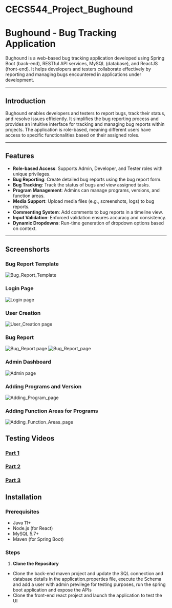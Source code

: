 # CECS544_Project_Bughound

# Bughound - Bug Tracking Application

Bughound is a web-based bug tracking application developed using Spring Boot (back-end), RESTful API services, MySQL (database), and ReactJS (front-end). It helps developers and testers collaborate effectively by reporting and managing bugs encountered in applications under development.

---

## Introduction
Bughound enables developers and testers to report bugs, track their status, and resolve issues efficiently. It simplifies the bug reporting process and provides an intuitive interface for tracking and managing bug reports within projects. The application is role-based, meaning different users have access to specific functionalities based on their assigned roles.

---

## Features
- **Role-based Access**: Supports Admin, Developer, and Tester roles with unique privileges.
- **Bug Reporting**: Create detailed bug reports using the bug report form.
- **Bug Tracking**: Track the status of bugs and view assigned tasks.
- **Program Management**: Admins can manage programs, versions, and function areas.
- **Media Support**: Upload media files (e.g., screenshots, logs) to bug reports.
- **Commenting System**: Add comments to bug reports in a timeline view.
- **Input Validation**: Enforced validation ensures accuracy and consistency.
- **Dynamic Dropdowns**: Run-time generation of dropdown options based on context.

---

## Screenshorts

### Bug Report Template
![Bug_Report_Template](https://github.com/itsaravindanand/CECS544_Project_Bughound/blob/main/BugHound_Application/Screenshots/Bug_Report_Template.png)

### Login Page
![Login page](https://github.com/itsaravindanand/CECS544_Project_Bughound/blob/main/BugHound_Application/Screenshots/Login_Page.png)

### User Creation
![User_Creation page](https://github.com/itsaravindanand/CECS544_Project_Bughound/blob/main/BugHound_Application/Screenshots/User_Creation_Page.png)

### Bug Report
![Bug_Report page](https://github.com/itsaravindanand/CECS544_Project_Bughound/blob/main/BugHound_Application/Screenshots/Bug_Report_1.png)
![Bug_Report_page](https://github.com/itsaravindanand/CECS544_Project_Bughound/blob/main/BugHound_Application/Screenshots/Bug_Report_2.png)

### Admin Dashboard
![Admin page](https://github.com/itsaravindanand/CECS544_Project_Bughound/blob/main/BugHound_Application/Screenshots/Admin_Dashboard.png)

### Adding Programs and Version 
![Adding_Program_page](https://github.com/itsaravindanand/CECS544_Project_Bughound/blob/main/BugHound_Application/Screenshots/Adding_Programs_Page.png)

### Adding Function Areas for Programs 
![Adding_Function_Areas_page](https://github.com/itsaravindanand/CECS544_Project_Bughound/blob/main/BugHound_Application/Screenshots/Adding_Function_Areas_Page.png)

## Testing Videos

### [Part 1](https://www.youtube.com/watch?v=rJG6RzyZJU8)
### [Part 2](https://www.youtube.com/watch?v=FxGbGtscBV8)
### [Part 3](https://www.youtube.com/watch?v=zVdB5gBmDQQ)

## Installation
### Prerequisites
- Java 11+
- Node.js (for React)
- MySQL 5.7+
- Maven (for Spring Boot)

### Steps
1. **Clone the Repository**
- Clone the back-end maven project and update the SQL connection and database details in the application.properties file, execute the Schema and add a user with admin previlege for testing purposes, run the spring boot application and expose the APIs
- Clone the front-end react project and launch the application to test the UI
